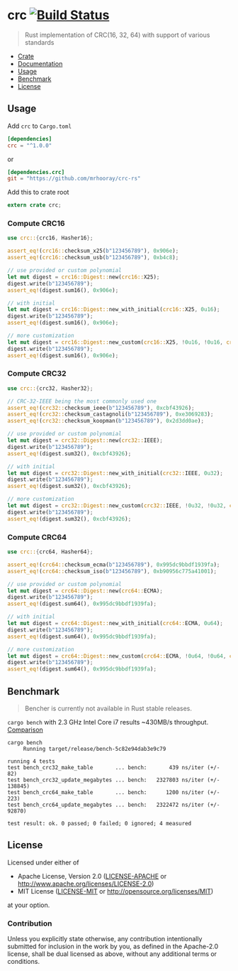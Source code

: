 # crc [![Build Status](https://travis-ci.org/mrhooray/crc-rs.svg?branch=master)](https://travis-ci.org/mrhooray/crc-rs)
> Rust implementation of CRC(16, 32, 64) with support of various standards

* [Crate](https://crates.io/crates/crc)
* [Documentation](https://docs.rs/crc/)
* [Usage](#usage)
* [Benchmark](#benchmark)
* [License](#license)

## Usage
Add `crc` to `Cargo.toml`
```toml
[dependencies]
crc = "^1.0.0"
```
or
```toml
[dependencies.crc]
git = "https://github.com/mrhooray/crc-rs"
```

Add this to crate root
```rust
extern crate crc;
```

### Compute CRC16
```rust
use crc::{crc16, Hasher16};

assert_eq!(crc16::checksum_x25(b"123456789"), 0x906e);
assert_eq!(crc16::checksum_usb(b"123456789"), 0xb4c8);

// use provided or custom polynomial
let mut digest = crc16::Digest::new(crc16::X25);
digest.write(b"123456789");
assert_eq!(digest.sum16(), 0x906e);

// with initial
let mut digest = crc16::Digest::new_with_initial(crc16::X25, 0u16);
digest.write(b"123456789");
assert_eq!(digest.sum16(), 0x906e);

// more customization
let mut digest = crc16::Digest::new_custom(crc16::X25, !0u16, !0u16, crc::CalcType::Reverse);
digest.write(b"123456789");
assert_eq!(digest.sum16(), 0x906e);
```

### Compute CRC32
```rust
use crc::{crc32, Hasher32};

// CRC-32-IEEE being the most commonly used one
assert_eq!(crc32::checksum_ieee(b"123456789"), 0xcbf43926);
assert_eq!(crc32::checksum_castagnoli(b"123456789"), 0xe3069283);
assert_eq!(crc32::checksum_koopman(b"123456789"), 0x2d3dd0ae);

// use provided or custom polynomial
let mut digest = crc32::Digest::new(crc32::IEEE);
digest.write(b"123456789");
assert_eq!(digest.sum32(), 0xcbf43926);

// with initial
let mut digest = crc32::Digest::new_with_initial(crc32::IEEE, 0u32);
digest.write(b"123456789");
assert_eq!(digest.sum32(), 0xcbf43926);

// more customization
let mut digest = crc32::Digest::new_custom(crc32::IEEE, !0u32, !0u32, crc::CalcType::Reverse);
digest.write(b"123456789");
assert_eq!(digest.sum32(), 0xcbf43926);
```

### Compute CRC64
```rust
use crc::{crc64, Hasher64};

assert_eq!(crc64::checksum_ecma(b"123456789"), 0x995dc9bbdf1939fa);
assert_eq!(crc64::checksum_iso(b"123456789"), 0xb90956c775a41001);

// use provided or custom polynomial
let mut digest = crc64::Digest::new(crc64::ECMA);
digest.write(b"123456789");
assert_eq!(digest.sum64(), 0x995dc9bbdf1939fa);

// with initial
let mut digest = crc64::Digest::new_with_initial(crc64::ECMA, 0u64);
digest.write(b"123456789");
assert_eq!(digest.sum64(), 0x995dc9bbdf1939fa);

// more customization
let mut digest = crc64::Digest::new_custom(crc64::ECMA, !0u64, !0u64, crc::CalcType::Reverse);
digest.write(b"123456789");
assert_eq!(digest.sum64(), 0x995dc9bbdf1939fa);
```

## Benchmark
> Bencher is currently not available in Rust stable releases.

`cargo bench` with 2.3 GHz Intel Core i7 results ~430MB/s throughput. [Comparison](http://create.stephan-brumme.com/crc32/)
```
cargo bench
     Running target/release/bench-5c82e94dab3e9c79

running 4 tests
test bench_crc32_make_table       ... bench:       439 ns/iter (+/- 82)
test bench_crc32_update_megabytes ... bench:   2327803 ns/iter (+/- 138845)
test bench_crc64_make_table       ... bench:      1200 ns/iter (+/- 223)
test bench_crc64_update_megabytes ... bench:   2322472 ns/iter (+/- 92870)

test result: ok. 0 passed; 0 failed; 0 ignored; 4 measured
```

## License

Licensed under either of

 * Apache License, Version 2.0 ([LICENSE-APACHE](LICENSE-APACHE) or http://www.apache.org/licenses/LICENSE-2.0)
 * MIT License ([LICENSE-MIT](LICENSE-MIT) or http://opensource.org/licenses/MIT)

at your option.

### Contribution

Unless you explicitly state otherwise, any contribution intentionally submitted
for inclusion in the work by you, as defined in the Apache-2.0 license, shall be dual licensed as above, without any
additional terms or conditions.
